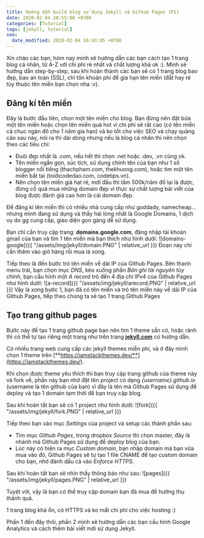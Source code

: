 ```yaml
---
title: Hướng dẫn build blog sử dụng Jekyll và Github Pages (P1)
date: 2020-02-04 20:55:00 +0700
categories: [Tutorial]
tags: [jekyll, tutorial]
seo:
  date_modified: 2020-02-04 16:43:05 +0700
---
```


Xin chào các bạn, hôm nay mình sẽ hướng dẫn các bạn cách tạo 1 trang blog cá nhân, từ A-Z với chi phí rẻ nhất và chất lượng khá ok :).
Mình sẽ hướng dẫn step-by-step, sau khi hoàn thành các bạn sẽ có 1 trang blog bao đẹp, bao an toàn (SSL), chỉ tốn khoản
phí để gia hạn tên miền (đắt hay rẻ tùy thuộc tên miền bạn chọn nha :v).

## Đăng kí tên miền

Đây là bước đầu tiên, chọn một tên miền cho blog. Bạn đừng nên đặt bừa một tên miền hoặc chọn tên miền quá hot vì chi phí sẽ rất cao (có tên miền cả chục ngàn đô cho 1 năm gia hạn) và ko tốt cho việc SEO và chạy quảng cáo sau này, nói ra thì dài dòng nhưng nếu là blog cá nhân thì nên chọn theo các tiêu chí: 
- Đuôi đẹp nhất là .com, nếu hết thì chọn .net hoặc .dev, .vn cũng ok.
- Tên miền ngắn gọn, súc tích, sử dụng chính tên của bạn như 1 số blogger nổi tiếng (thachpham.com, thekhuong.com), hoặc tìm một tên miền bắt tai (toidicodedao.com, codetips.vn).
- Nên chọn tên miền giá hạt rẻ, mới đầu thì tầm 500k/năm đổ lại là được, đừng cố quá mua những domain đẹp vì thực sự chất lượng bài viết của blog được đánh giá cao hơn là cái domain đẹp.

Để đăng kí tên miền thì có nhiều nhà cung cấp như goddady, namecheap... nhưng mình đang sử dụng và thấy hài lòng nhất là Google Domains, 1 dịch vụ do gg cung cấp, giao diện gọn gàng dễ sử dụng.

Bạn chỉ cần truy cập trang: **domains.google.com**, đăng nhập tài khoản gmail của bạn và tìm 1 tên miền mà bạn thích như hình dưới:
![domains-google]({{ "/assets/img/jekyll/domain.PNG" | relative_url }})
Đoạn này chỉ cần thêm vào giỏ hàng rồi mua là xong.

Tiếp theo là đến bước trỏ tên miền về dải IP của Github Pages.
Bên thanh menu trái, bạn chọn mục *DNS*, kéo xuống phần *Bản ghi tài nguyên tùy chỉnh*, bạn cấu hình một *A* record trỏ đến 4 địa chỉ IPv4 của Github Pages như hình dưới:
![a-record]({{ "/assets/img/jekyll/arecord.PNG" | relative_url }})
Vậy là xong bước 1, bạn đã có tên miền và trỏ tên miền này về dải IP của Github Pages, tiếp theo chúng ta sẽ tạo 1 trang Github Pages

## Tạo trang github pages

Bước này để tạo 1 trang github page bạn nên tìm 1 theme sẵn có, hoặc rảnh thì có thể tự tạo riêng một trang như trên trang [**jekyll.com**](https://jekyllrb.com/) có hướng dẫn.

Có nhiều trang web cung cấp các jekyll themes miễn phí, và ở đây mình chọn 1 theme trên [**https://jamstackthemes.dev/**](https://jamstackthemes.dev/). 

Khi chọn được theme yêu thích thì bạn truy cập trang github của theme này và fork về, phần này bạn nhớ đặt tên project có dạng *{username}.github.io* (username là tên github của bạn) vì đây là tên mà Github Pages sử dụng để deploy và tạo 1 domain tạm thời để bạn truy cập blog.

Sau khi hoàn tất bạn sẽ có 1 project như hình dưới: 
![fork]({{ "/assets/img/jekyll/fork.PNG" | relative_url }})

Tiếp theo bạn vào mục *Settings* của project và setup các thành phần sau:
- Tìm mục *Github Pages*, trong dropbox *Source* thì chọn master, đây là nhánh mà Github Pages sử dụng để deploy blog của bạn.
- Lúc này có hiện ra mục *Custom domain*, bạn nhập domain mà bạn vừa mua vào đó, Github Pages sẽ tự tạo 1 file CNAME để tạo custom domain cho bạn, nhớ đánh dấu cả vào *Enforce HTTPS*.

Sau khi hoàn tất bạn sẽ nhìn thấy thông báo như sau:
![pages]({{ "/assets/img/jekyll/pages.PNG" | relative_url }})

Tuyệt vời, vậy là bạn có thể truy cập domain bạn đã mua để hưởng thụ thành quả. 

1 trang blog khá ổn, có HTTPS và ko mất chi phí cho việc hosting :)

Phần 1 đến đây thôi, phần 2 mình sẽ hướng dẫn các bạn cấu hình Google Analytics và cách thêm bài viết mới sử dụng Jekyll.
